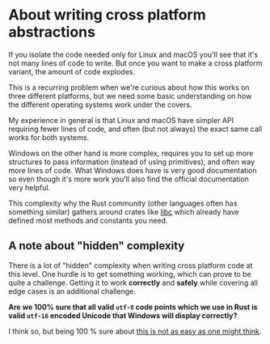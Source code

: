 # About writing cross platform abstractions

If you isolate the code needed only for Linux and macOS you'll see that it's not many lines of code to write. But once you want to make a cross platform variant, the amount of code explodes. 

This is a recurring problem when we're curious about how this works on three different platforms, but we need some basic understanding on how the different operating systems work under the covers.

My experience in general is that Linux and macOS have simpler API requiring fewer lines of code, and often (but not always) the exact same call works for both systems.

Windows on the other hand is more complex, requires you to set up more structures to pass information (instead of using primitives), and often way more lines of code. What Windows does have is very good documentation so even though it's more work you'll also find the official documentation very helpful.

This complexity why the Rust community (other languages often has something similar) gathers around crates like [libc](https://github.com/rust-lang/libc) which already have defined most methods and constants you need.

## A note about "hidden" complexity

There is a lot of "hidden" complexity when writing cross platform code at this
level. One hurdle is to get something working, which can prove to be quite a
challenge. Getting it to work **correctly** and **safely** while covering all
edge cases is an additional challenge. 

**Are we 100% sure that all valid `utf-8` code points which we use in Rust is valid 
`utf-16` encoded Unicode that Windows will display correctly?**

I think so, but being 100 % sure about [this is not as easy as one might think](https://en.wikipedia.org/wiki/Comparison_of_Unicode_encodings).
